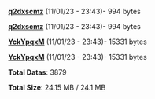 [**q2dxscmz**](/data/q2dxscmz.txt) (11/01/23 - 23:43)- 994 bytes

[**q2dxscmz**](/data/q2dxscmz.txt) (11/01/23 - 23:43)- 994 bytes

[**YckYpqxM**](/data/YckYpqxM.txt) (11/01/23 - 23:43)- 15331 bytes

[**YckYpqxM**](/data/YckYpqxM.txt) (11/01/23 - 23:43)- 15331 bytes

**Total Datas**: 3879

**Total Size**: 24.15 MB / 24.1 MB